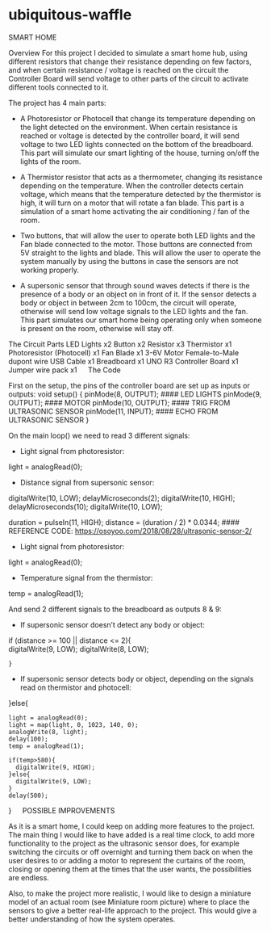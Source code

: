 # ubiquitous-waffle

SMART HOME

Overview
For this project I decided to simulate a smart home hub, using different resistors that change their resistance depending on few factors, and when certain resistance / voltage is reached on the circuit the Controller Board will send voltage to other parts of the circuit to activate different tools connected to it.

The project has 4 main parts:

-	A Photoresistor or Photocell that change its temperature depending on the light detected on the environment. When certain resistance is reached or voltage is detected by the controller board, it will send voltage to two LED lights connected on the bottom of the breadboard. This part will simulate our smart lighting of the house, turning on/off the lights of the room.


-	A Thermistor resistor that acts as a thermometer, changing its resistance depending on the temperature. When the controller detects certain voltage, which means that the temperature detected by the thermistor is high, it will turn on a motor that will rotate a fan blade. This part is a simulation of a smart home activating the air conditioning / fan of the room.


-	Two buttons, that will allow the user to operate both LED lights and the Fan blade connected to the motor. Those buttons are connected from 5V straight to the lights and blade. This will allow the user to operate the system manually by using the buttons in case the sensors are not working properly.


-	A supersonic sensor that through sound waves detects if there is the presence of a body or an object on in front of it. If the sensor detects a body or object in between 2cm to 100cm, the circuit will operate, otherwise will send low voltage signals to the LED lights and the fan. This part simulates our smart home being operating only when someone is present on the room, otherwise will stay off.

The Circuit 
Parts
LED Lights x2
Button x2
Resistor x3
Thermistor x1
Photoresistor (Photocell) x1
Fan Blade x1
3-6V Motor
Female-to-Male dupont wire
USB Cable x1
Breadboard x1
UNO R3 Controller Board x1
Jumper wire pack x1
 
The Code

First on the setup, the pins of the controller board are set up as inputs or outputs:
void setup() {
  pinMode(8, OUTPUT);	#### LED LIGHTS
  pinMode(9, OUTPUT);	#### MOTOR
  pinMode(10, OUTPUT); 	#### TRIG FROM ULTRASONIC SENSOR
  pinMode(11, INPUT);		#### ECHO FROM ULTRASONIC SENSOR
}

On the main loop() we need to read 3 different signals:
-	Light signal from photoresistor:

  light = analogRead(0);	

-	Distance signal from supersonic sensor:

  digitalWrite(10, LOW); 
  delayMicroseconds(2);
  digitalWrite(10, HIGH);
  delayMicroseconds(10);
  digitalWrite(10, LOW);

  duration = pulseIn(11, HIGH);
  distance = (duration / 2) * 0.0344;     #### REFERENCE CODE: https://osoyoo.com/2018/08/28/ultrasonic-sensor-2/

-	Light signal from photoresistor:

  light = analogRead(0);	

-	Temperature signal from the thermistor:

temp = analogRead(1);

And send 2 different signals to the breadboard as outputs 8 & 9:
-	If supersonic sensor doesn’t detect any body or object:

  if (distance >= 100 || distance <= 2){            
   digitalWrite(9, LOW);
   digitalWrite(8, LOW);

    }

-	If supersonic sensor detects body or object, depending on the signals read on thermistor and photocell:

  }else{                                    
    
    light = analogRead(0);      
    light = map(light, 0, 1023, 140, 0);    
    analogWrite(8, light);
    delay(100);  
    temp = analogRead(1);
  
    if(temp>580){                 
      digitalWrite(9, HIGH);
    }else{
      digitalWrite(9, LOW);
    }
    delay(500);
  }
 
POSSIBLE IMPROVEMENTS

As it is a smart home, I could keep on adding more features to the project. The main thing I would like to have added is a real time clock, to add more functionality to the project as the ultrasonic sensor does, for example switching the circuits or off overnight and turning them back on when the user desires to or adding a motor to represent the curtains of the room, closing or opening them at the times that the user wants, the possibilities are endless.

Also, to make the project more realistic, I would like to design a miniature model of an actual room (see Miniature room picture) where to place the sensors to give a better real-life approach to the project. This would give a better understanding of how the system operates.
